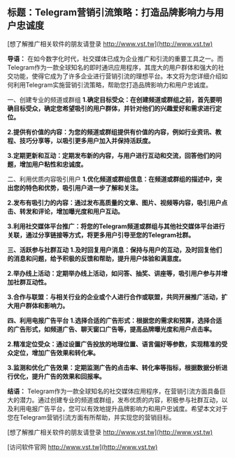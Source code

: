 ## **标题：Telegram营销引流策略：打造品牌影响力与用户忠诚度**

[想了解推广相关软件的朋友请登录 http://www.vst.tw](http://www.vst.tw)

**导语：**
在如今数字化时代，社交媒体已成为企业推广和引流的重要工具之一。而Telegram作为一款全球知名的即时通讯应用程序，其庞大的用户群体和强大的社交功能，使得它成为了许多企业进行营销引流的理想平台。本文将为您详细介绍如何利用Telegram实施营销引流策略，帮助您打造品牌影响力和用户忠诚度。

一、创建专业的频道或群组
**1.确定目标受众：在创建频道或群组之前，首先要明确目标受众，确定您希望吸引的用户群体，并针对他们的兴趣爱好和需求进行定位。**

**2.提供有价值的内容：为您的频道或群组提供有价值的内容，例如行业资讯、教程、技巧分享等，以吸引更多用户加入并保持活跃度。**

**3.定期更新和互动：定期发布新的内容，与用户进行互动和交流，回答他们的问题，增加用户粘性和忠诚度。**

二、利用优质内容吸引用户
**1.优化频道或群组信息：在频道或群组的描述中，突出您的特色和优势，吸引用户进一步了解和关注。**

**2.发布有吸引力的内容：通过发布高质量的文章、图片、视频等内容，吸引用户点击、转发和评论，增加曝光度和用户互动。**

**3.利用社交媒体平台推广：将您的Telegram频道或群组与其他社交媒体平台进行关联，通过分享链接等方式，将更多用户引导至您的Telegram社群。**

**三、活跃参与社群互动**
**1.及时回复用户消息：保持与用户的互动，及时回复他们的消息和问题，给予积极的反馈和帮助，提升用户体验和满意度。**

**2.举办线上活动：定期举办线上活动，如问答、抽奖、讲座等，吸引用户参与并增加社群互动性。**

**3.合作与联盟：与相关行业的企业或个人进行合作或联盟，共同开展推广活动，扩大用户群体和影响力。**

**四、利用电报广告平台**
**1.选择合适的广告形式：根据您的需求和预算，选择合适的广告形式，如频道广告、聊天窗口广告等，提高品牌曝光度和用户点击率。**

**2.精准定位受众：通过设置广告投放的地理位置、语言偏好等参数，实现精准的受众定位，增加广告效果和转化率。**

**3.监测和优化广告效果：定期监测广告的点击率、转化率等指标，根据数据分析进行优化，提升广告的效果和回报率。**

**结语：**
Telegram作为一款全球知名的社交媒体应用程序，在营销引流方面具备巨大的潜力。通过创建专业的频道或群组，发布优质的内容，积极参与社群互动，以及利用电报广告平台，您可以有效地提升品牌影响力和用户忠诚度。希望本文对于您在Telegram营销引流方面有所帮助，并实现您的营销目标。

[想了解推广相关软件的朋友请登录 http://www.vst.tw](http://www.vst.tw)


[访问软件官网 http://www.vst.tw](http://www.vst.tw)
